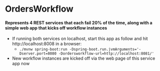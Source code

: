 # OrdersWorkflow
#### Represents 4 REST services that each fail 20% of the time, along with a simple web app that kicks off workflow instances
* If running both services on localhost, start this app as follow and hit http://localhost:8008 in a browser:
    * ```./mvnw spring-boot:run -Dspring-boot.run.jvmArguments='-Dserver.port=8080 -Dordersworkflow-url=http://localhost:8081/'```
* New workflow instances are kicked off via the web page of this service app now
